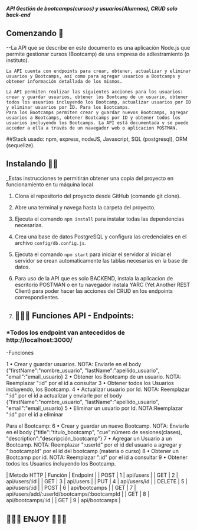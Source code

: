 ***API Gestión de bootcamps(cursos) y usuarios(Alumnos), CRUD solo back-end***

## Comenzando 🚀
--La API que se describe en este documento es una aplicación Node.js que permite gestionar cursos (Bootcamp) de una empresa de adiestramiento (o instituto). 

    La API cuenta con endpoints para crear, obtener, actualizar y eliminar usuarios y Bootcamps, así como para agregar usuarios a Bootcamps y obtener información detallada de los mismos. 
    
    La API permiten realizar las siguientes acciones para los usuarios: crear y guardar usuarios, obtener los Bootcamp de un usuario, obtener todos los usuarios incluyendo los Bootcamp, actualizar usuarios por ID y eliminar usuarios por ID. Para los Bootcamps. 
    Para los Bootcamps permiten crear y guardar nuevos Bootcamps, agregar usuarios a Bootcamps, obtener Bootcamps por ID y obtener todos los usuarios incluyendo los Bootcamps. La API está documentada y se puede acceder a ella a través de un navegador web o aplicacion POSTMAN.

##Stack usado: npm, express, nodeJS, Javascript, SQL (postgresql), ORM (sequelize).

## Instalando 🚀🚀
_Estas instrucciones te permitirán obtener una copia del proyecto en funcionamiento en tu máquina local 


1. Clona el repositorio del proyecto desde GitHub (comando git clone).
2. Abre una terminal y navega hasta la carpeta del proyecto.
3. Ejecuta el comando `npm install` para instalar todas las dependencias necesarias.
4. Crea una base de datos PostgreSQL y configura las credenciales en el archivo `config/db.config.js`.
5. Ejecuta el comando `npm start` para iniciar el servidor al iniciar el servidor se crean automaticamente las tablas necesarias en la base de datos.
6. Para uso de la API que es solo BACKEND, instala la aplicacion de escritorio POSTMAN o en tu navegador instala YARC (Yet Another REST Client) para poder hacer las acciones del CRUD en los endpoints correspondientes.



7. ##  🚀🚀🚀 Funciones API - Endpoints:

### *Todos los endpoint van antecedidos de http://localhost:3000/

-Funciones 

1 • Crear y guardar usuarios.                            NOTA: Enviarle en el body {"firstName":"nombre_usuario", "lastName":"apellido_usuario", "email":"email_usuario}
2 • Obtener los Bootcamp de un usuario.                 NOTA: Reemplazar ":id" por el id a consultar
3 • Obtener todos los Usuarios incluyendo, los Bootcamp. 
4 • Actualizar usuario por Id.                           NOTA: Reemplazar ":id" por el id a actualizar y enviarle por el body {"firstName":"nombre_usuario", "lastName":"apellido_usuario", "email":"email_usuario}
5 • Eliminar un usuario por Id.                          NOTA:Reemplazar ":id" por el id a eliminar

Para el Bootcamp:
6 • Crear y guardar un nuevo Bootcamp.                  NOTA: Enviarle en el body {"title":"titulo_bootcamp", "cue":número de sesiones(clases), "description":"descripción_bootcamp"}
7 • Agregar un Usuario a un Bootcamp.                   NOTA: Reemplazar ":userId" por el id del usuario a agregar y ":bootcampId" por el id del bootcamp (materia o curso)
8 • Obtener un Bootcamp por id.                         NOTA: Reemplazar ":id" por el id a consultar
9 • Obtener todos los Usuarios incluyendo los Bootcamp. 

| Metodo HTTP | Función |                 Endpoint                      | 
|    POST     |    1    |  api/users                                    | 
|    GET      |    2    |  api/users/:id                                | 
|    GET      |    3    |  api/users                                    | 
|    PUT      |    4    |  api/users/id                                 | 
|    DELETE   |    5    |  api/users/:id                                |
|    POST     |    6    |  api/bootcamps                                |
|    GET      |    7    |  api/users/add/:userId/bootcamps/:bootcampId  |
|    GET      |    8    |  api/bootcamps/:id                            | 
|    GET      |    9    |  api/bootcamps                                | 


##  🚀🚀🚀 ENJOY 🚀🚀🚀

